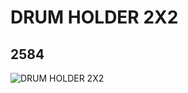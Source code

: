 # DRUM HOLDER 2X2
## 2584
![DRUM HOLDER 2X2](https://lc-www-live-s.legocdn.com/media/bricks/5/2/258426.jpg)
